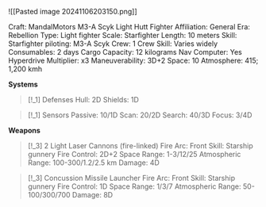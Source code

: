 ![[Pasted image 20241106203150.png]]

Craft: MandalMotors M3-A Scyk Light Hutt Fighter
Affiliation: General
Era: Rebellion
Type: Light fighter
Scale: Starfighter
Length: 10 meters
Skill: Starfighter piloting: M3-A Scyk
Crew: 1
Crew Skill: Varies widely
Consumables: 2 days
Cargo Capacity: 12 kilograms
Nav Computer: Yes
Hyperdrive Multiplier: x3
Maneuverability: 3D+2
Space: 10
Atmosphere: 415; 1,200 kmh

**Systems**
> [!_1] Defenses
> Hull: 2D
> Shields: 1D

> [!_1] Sensors
> Passive: 10/1D
> Scan: 20/2D
> Search: 40/3D
> Focus: 3/4D

**Weapons**
> [!_3] 2 Light Laser Cannons (fire-linked)
> Fire Arc: Front
> Skill: Starship gunnery
> Fire Control: 2D+2
> Space Range: 1-3/12/25
> Atmospheric Range: 100-300/1.2/2.5 km
> Damage: 4D

> [!_3] Concussion Missile Launcher
> Fire Arc: Front
> Skill: Starship gunnery
> Fire Control: 1D
> Space Range: 1/3/7
> Atmospheric Range: 50-100/300/700
> Damage: 8D